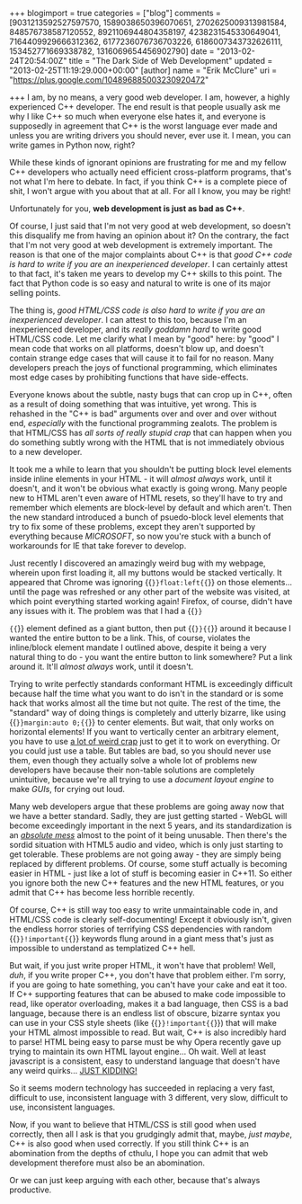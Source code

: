+++
blogimport = true
categories = ["blog"]
comments = [9031213592527597570, 1589038650396070651, 2702625009313981584, 848576738587120552, 8921106944804358197, 4238231545330649041, 7164409929666312362, 6177236076736703226, 6186007343732626111, 153452771669338782, 1316069654456902790]
date = "2013-02-24T20:54:00Z"
title = "The Dark Side of Web Development"
updated = "2013-02-25T11:19:29.000+00:00"
[author]
name = "Erik McClure"
uri = "https://plus.google.com/104896885003230920472"

+++
I am, by no means, a very good web developer. I am, however, a highly experienced C++ developer. The end result is that people usually ask me why I like C++ so much when everyone else hates it, and everyone is supposedly in agreement that C++ is the worst language ever made and unless you are writing drivers you should never, ever use it. I mean, you can write games in Python now, right?

While these kinds of ignorant opinions are frustrating for me and my fellow C++ developers who actually need efficient cross-platform programs, that's not what I'm here to debate. In fact, if you think C++ is a complete piece of shit, I won't argue with you about that at all. For all I know, you may be right!

Unfortunately for you, **web development is just as bad as C++**.

Of course, I just said that I'm not very good at web development, so doesn't this disqualify me from having an opinion about it? On the contrary, the fact that I'm not very good at web development is extremely important. The reason is that one of the major complaints about C++ is that *good C++ code is hard to write if you are an inexperienced developer*. I can certainly attest to that fact, it's taken me years to develop my C++ skills to this point. The fact that Python code is so easy and natural to write is one of its major selling points.

The thing is, *good HTML/CSS code is also hard to write if you are an inexperienced developer*. I can attest to this too, because I'm an inexperienced developer, and its *really goddamn hard* to write good HTML/CSS code. Let me clarify what I mean by "good" here: by "good" I mean code that works on all platforms, doesn't blow up, and doesn't contain strange edge cases that will cause it to fail for no reason. Many developers preach the joys of functional programming, which eliminates most edge cases by prohibiting functions that have side-effects.

Everyone knows about the subtle, nasty bugs that can crop up in C++, often as a result of doing something that was intuitive, yet wrong. This is rehashed in the "C++ is bad" arguments over and over and over without end, *especially* with the functional programming zealots. The problem is that HTML/CSS has *all sorts of really stupid crap* that can happen when you do something subtly wrong with the HTML that is not immediately obvious to a new developer.

It took me a while to learn that you shouldn't be putting block level elements inside inline elements in your HTML - it will *almost always* work, until it doesn't, and it won't be obvious what exactly is going wrong. Many people new to HTML aren't even aware of HTML resets, so they'll have to try and remember which elements are block-level by default and which aren't. Then the new standard introduced a bunch of psuedo-block level elements that try to fix some of these problems, except they aren't supported by everything because *MICROSOFT*, so now you're stuck with a bunch of workarounds for IE that take forever to develop.

Just recently I discovered an amazingly weird bug with my webpage, wherein upon first loading it, all my buttons would be stacked vertically. It appeared that Chrome was ignoring {{<code>}}float:left{{</code>}} on those elements... until the page was refreshed or any other part of the website was visited, at which point everything started working again! Firefox, of course, didn't have any issues with it. The problem was that I had a {{<code>}}<p>{{</code>}} element defined as a giant button, then put {{<code>}}<a href=""></a>{{</code>}} around it because I wanted the entire button to be a link. This, of course, violates the inline/block element mandate I outlined above, despite it being a very natural thing to do - you want the entire button to link somewhere? Put a link around it. It'll *almost always* work, until it doesn't.

Trying to write perfectly standards conformant HTML is exceedingly difficult because half the time what you want to do isn't in the standard or is some hack that works almost all the time but not quite. The rest of the time, the "standard" way of doing things is completely and utterly bizarre, like using {{<code>}}margin:auto 0;{{</code>}} to center elements. But wait, that only works on horizontal elements! If you want to vertically center an arbitrary element, you have to use [a lot of weird crap](http://www.jakpsatweb.cz/css/css-vertical-center-solution.html) just to get it to work on everything. Or you could just use a table. But tables are bad, so you should never use them, even though they actually solve a whole lot of problems new developers have because their non-table solutions are completely unintuitive, because we're all trying to use a *document layout engine* to make *GUIs*, for crying out loud.

Many web developers argue that these problems are going away now that we have a better standard. Sadly, they are just getting started - WebGL will become exceedingly important in the next 5 years, and its standardization is an *[absolute mess](http://codeflow.org/entries/2013/feb/22/how-to-write-portable-webgl/#why-portable)* almost to the point of it being unusable. Then there's the sordid situation with HTML5 audio and video, which is only just starting to get tolerable. These problems are not going away - they are simply being replaced by different problems. Of course, some stuff actually is becoming easier in HTML - just like a lot of stuff is becoming easier in C++11. So either you ignore both the new C++ features and the new HTML features, or you admit that C++ has become less horrible recently.

Of course, C++ is still way too easy to write unmaintainable code in, and HTML/CSS code is clearly self-documenting! Except it obviously isn't, given the endless horror stories of terrifying CSS dependencies with random {{<code>}}!important{{</code>}} keywords flung around in a giant mess that's just as impossible to understand as templatized C++ hell.

But wait, if you just write proper HTML, it won't have that problem! Well, *duh*, if you write proper C++, you don't have that problem either. I'm sorry, if you are going to hate something, you can't have your cake and eat it too. If C++ supporting features that can be abused to make code impossible to read, like operator overloading, makes it a bad language, then CSS is a bad language, because there is an endless list of obscure, bizarre syntax you can use in your CSS style sheets (like {{<code>}}!important{{</code>}}) that will make your HTML almost impossible to read. But wait, C++ is also incredibly hard to parse! HTML being easy to parse must be why Opera recently gave up trying to maintain its own HTML layout engine... Oh wait. Well at least javascript is a consistent, easy to understand language that doesn't have any weird quirks... [JUST KIDDING!](http://www.youtube.com/watch?v=_yZHbh396rc)

So it seems modern technology has succeeded in replacing a very fast, difficult to use, inconsistent language with 3 different, very slow, difficult to use, inconsistent languages.

Now, if you want to believe that HTML/CSS is still good when used correctly, then all I ask is that you grudgingly admit that, maybe, *just maybe*, C++ is also good when used correctly. If you still think C++ is an abomination from the depths of cthulu, I hope you can admit that web development therefore must also be an abomination.

Or we can just keep arguing with each other, because that's always productive.
